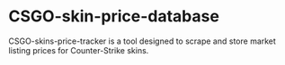 # CSGO-skin-price-database
CSGO-skins-price-tracker is a tool designed to scrape and store market listing prices for Counter-Strike skins.
